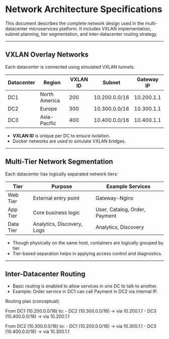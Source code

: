 # Network Architecture Specifications

This document describes the complete network design used in the multi-datacenter microservices platform. It includes VXLAN implementation, subnet planning, tier segmentation, and inter-datacenter routing strategy.

---

## VXLAN Overlay Networks

Each datacenter is connected using simulated VXLAN tunnels.

| Datacenter | Region         | VXLAN ID | Subnet        | Gateway IP    |
|------------|----------------|----------|---------------|---------------|
| DC1        | North America  | 200      | 10.200.0.0/16 | 10.200.1.1    |
| DC2        | Europe         | 300      | 10.300.0.0/16 | 10.300.1.1    |
| DC3        | Asia-Pacific   | 400      | 10.400.0.0/16 | 10.400.1.1    |

- **VXLAN ID** is unique per DC to ensure isolation.
- Docker networks are used to simulate VXLAN bridges.

---

## Multi-Tier Network Segmentation

Each datacenter has logically separated network tiers:

| Tier        | Purpose                       | Example Services             |
|-------------|-------------------------------|------------------------------|
| Web Tier    | External entry point          | Gateway-Nginx                |
| App Tier    | Core business logic           | User, Catalog, Order, Payment |
| Data Tier   | Analytics, Discovery, Logs    | Analytics, Discovery         |

- Though physically on the same host, containers are logically grouped by tier.
- Tier-based separation helps in applying access control and diagnostics.

---

## Inter-Datacenter Routing

- Basic routing is enabled to allow services in one DC to talk to another.
- Example: Order service in DC1 can call Payment in DC2 via internal IP.

Routing plan (conceptual):

From DC1 (10.200.0.0/16) to:
    - DC2 (10.300.0.0/16) → via 10.200.1.1
    - DC3 (10.400.0.0/16) → via 10.200.1.1

From DC2 (10.300.0.0/16) to:
    - DC1 (10.200.0.0/16) → via 10.300.1.1
    - DC3 (10.400.0.0/16) → via 10.300.1.1